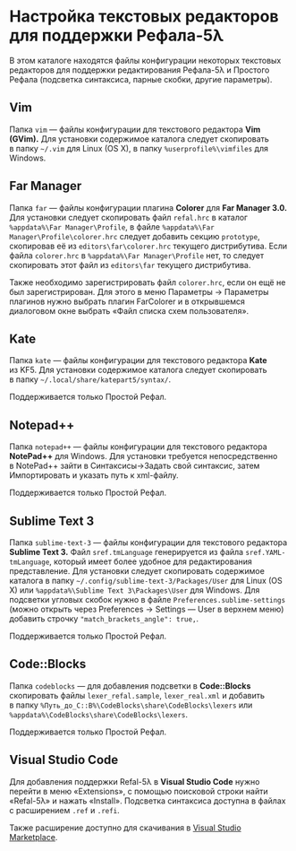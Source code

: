 Настройка текстовых редакторов для поддержки Рефала-5λ
======================================================

В этом каталоге находятся файлы конфигурации некоторых текстовых редакторов
для поддержки редактирования Рефала-5λ и Простого Рефала (подсветка синтаксиса,
парные скобки, другие параметры).

Vim
---

Папка `vim` — файлы конфигурации для текстового редактора **Vim (GVim).**
Для установки содержимое каталога следует скопировать в папку `~/.vim` для
Linux (OS X), в папку `%userprofile%\vimfiles` для Windows.

Far Manager
-----------

Папка `far` — файлы конфигурации плагина **Colorer** для **Far Manager 3.0.**
Для установки следует скопировать файл `refal.hrc`
в каталог `%appdata%\Far Manager\Profile`,
в файле `%appdata%\Far Manager\Profile\colorer.hrc` следует добавить секцию
`prototype`, скопировав её из `editors\far\colorer.hrc` текущего
дистрибутива. Если файла `colorer.hrc` в `%appdata%\Far Manager\Profile` нет,
то следует скопировать этот файл из `editors\far` текущего дистрибутива.

Также необходимо зарегистрировать файл `colorer.hrc`, если он ещё не был
зарегистрирован. Для этого в меню Параметры → Параметры плагинов
нужно выбрать плагин FarColorer и в открывшемся диалоговом окне выбрать
«Файл списка схем пользователя».

Kate
----

Папка `kate` — файлы конфигурации для текстового редактора
**Kate** из KF5. Для установки содержимое каталога следует скопировать
в папку `~/.local/share/katepart5/syntax/`.

Поддерживается только Простой Рефал.

Notepad++
---------

Папка `notepad++` — файлы конфигурации для текстового
редактора **NotePad++** для Windows. Для установки требуется непосредственно
в NotePad++ зайти в Синтаксисы->Задать свой синтаксис, затем Импортировать
и указать путь к xml-файлу.

Поддерживается только Простой Рефал.

Sublime Text 3
--------------

Папка `sublime-text-3` — файлы конфигурации для текстового
редактора **Sublime Text 3.**
Файл `sref.tmLanguage` генерируется из файла `sref.YAML-tmLanguage`, который
имеет более удобное для редактирования представление.
Для установки следует скопировать содержимое каталога в папку
`~/.config/sublime-text-3/Packages/User` для Linux (OS X) или
`%appdata%\Sublime Text 3\Packages\User` для Windows.
Для подсветки угловых скобок нужно в файле `Preferences.sublime-settings`
(можно открыть через Preferences → Settings — User в верхнем меню) добавить
строчку `"match_brackets_angle": true,`.

Поддерживается только Простой Рефал.

Code::Blocks
------------

Папка `codeblocks` — для добавления подсветки
в **Code::Blocks** скопировать файлы `lexer_refal.sample`, `lexer_real.xml`
и добавить в папку `%Путь_до_C::B%\CodeBlocks\share\CodeBlocks\lexers` или
`%appdata%\CodeBlocks\share\CodeBlocks\lexers`.

Поддерживается только Простой Рефал.

Visual Studio Code
------------------

Для добавления поддержки Refal-5λ в **Visual Studio Code**
нужно перейти в меню «Extensions», с помощью поисковой строки найти «Refal-5λ»
и нажать «Install». Подсветка синтаксиса доступна в файлах с расширением
`.ref` и `.refi`.

Также расширение доступно для скачивания в [Visual Studio Marketplace][VSM].

[VSM]: https://marketplace.visualstudio.com/items?itemName=gdvfox.refal-5-lambda
